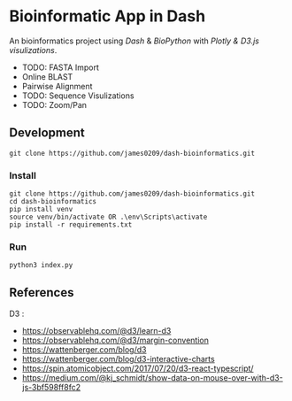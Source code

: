 # Bioinformatic App in Dash

An bioinformatics project using _Dash_ & _BioPython_ with _Plotly & D3.js visulizations_.

- TODO: FASTA Import
- Online BLAST
- Pairwise Alignment
- TODO: Sequence Visulizations
- TODO: Zoom/Pan

## Development

```shell script
git clone https://github.com/james0209/dash-bioinformatics.git
```

### Install

```shell script
git clone https://github.com/james0209/dash-bioinformatics.git
cd dash-bioinformatics
pip install venv
source venv/bin/activate OR .\env\Scripts\activate
pip install -r requirements.txt
```

### Run

```shell script
python3 index.py
```

## References

D3 :

- https://observablehq.com/@d3/learn-d3
- https://observablehq.com/@d3/margin-convention
- https://wattenberger.com/blog/d3
- https://wattenberger.com/blog/d3-interactive-charts
- https://spin.atomicobject.com/2017/07/20/d3-react-typescript/
- https://medium.com/@kj_schmidt/show-data-on-mouse-over-with-d3-js-3bf598ff8fc2
